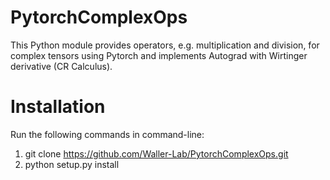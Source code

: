 # PytorchComplexOps
This Python module provides operators, e.g. multiplication and division, for complex tensors using Pytorch and implements Autograd with Wirtinger derivative (CR Calculus).

# Installation
Run the following commands in command-line:
1. git clone https://github.com/Waller-Lab/PytorchComplexOps.git
2. python setup.py install
